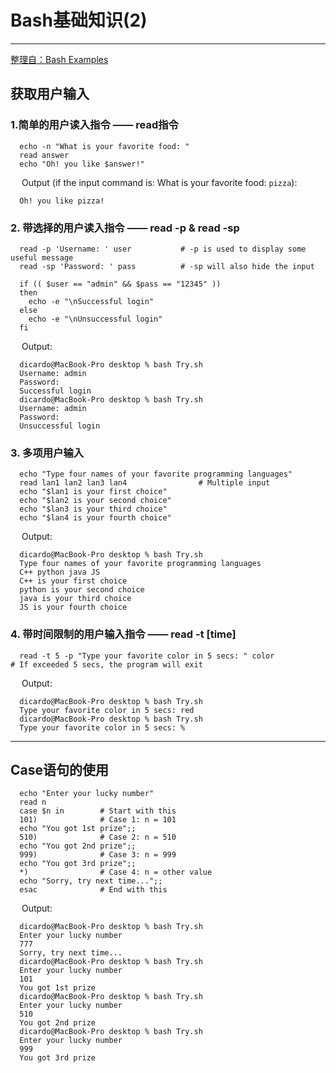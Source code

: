 # Bash基础知识(2)

------

[整理自：Bash Examples](https://linuxhint.com/30_bash_script_examples/)

## 获取用户输入

### 1.简单的用户读入指令 —— read指令

  ```
    echo -n "What is your favorite food: "
    read answer
    echo "Oh! you like $answer!"
  ```
&emsp; Output (if the input command is: What is your favorite food: `pizza`):

  ```
    Oh! you like pizza!
  ```
  
### 2. 带选择的用户读入指令 —— read -p & read -sp

  ```
    read -p 'Username: ' user           # -p is used to display some useful message
    read -sp 'Password: ' pass          # -sp will also hide the input
    
    if (( $user == "admin" && $pass == "12345" ))
    then 
      echo -e "\nSuccessful login"
    else
      echo -e "\nUnsuccessful login"
    fi
  ```
&emsp; Output:

  ```
    dicardo@MacBook-Pro desktop % bash Try.sh
    Username: admin
    Password: 
    Successful login
    dicardo@MacBook-Pro desktop % bash Try.sh
    Username: admin
    Password: 
    Unsuccessful login
  ```

### 3. 多项用户输入

  ```
    echo "Type four names of your favorite programming languages"
    read lan1 lan2 lan3 lan4                # Multiple input
    echo "$lan1 is your first choice"
    echo "$lan2 is your second choice"
    echo "$lan3 is your third choice"
    echo "$lan4 is your fourth choice"
  ```

&emsp; Output:

  ```
    dicardo@MacBook-Pro desktop % bash Try.sh
    Type four names of your favorite programming languages
    C++ python java JS
    C++ is your first choice
    python is your second choice
    java is your third choice
    JS is your fourth choice
  ```
### 4. 带时间限制的用户输入指令 —— read -t [time]
  ```
    read -t 5 -p "Type your favorite color in 5 secs: " color           # If exceeded 5 secs, the program will exit
  ```
&emsp; Output:

  ```
    dicardo@MacBook-Pro desktop % bash Try.sh
    Type your favorite color in 5 secs: red
    dicardo@MacBook-Pro desktop % bash Try.sh
    Type your favorite color in 5 secs: %    
  ```
-----------

## Case语句的使用

  ```
    echo "Enter your lucky number"
    read n
    case $n in        # Start with this
    101)              # Case 1: n = 101
    echo "You got 1st prize";;
    510)              # Case 2: n = 510
    echo "You got 2nd prize";;
    999)              # Case 3: n = 999
    echo "You got 3rd prize";;
    *)                # Case 4: n = other value
    echo "Sorry, try next time...";;
    esac              # End with this
  ```
  
&emsp; Output:

  ```
    dicardo@MacBook-Pro desktop % bash Try.sh
    Enter your lucky number
    777
    Sorry, try next time...
    dicardo@MacBook-Pro desktop % bash Try.sh
    Enter your lucky number
    101
    You got 1st prize
    dicardo@MacBook-Pro desktop % bash Try.sh
    Enter your lucky number
    510
    You got 2nd prize
    dicardo@MacBook-Pro desktop % bash Try.sh
    Enter your lucky number
    999
    You got 3rd prize
  ```



